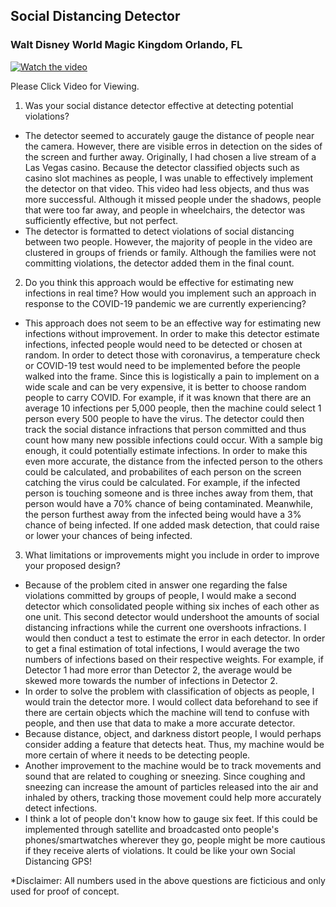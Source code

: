 ## Social Distancing Detector
### **Walt Disney World Magic Kingdom** Orlando, FL

[![Watch the video](https://user-images.githubusercontent.com/67920563/87249657-43028600-c42e-11ea-964b-f7d95e21cb7e.png)](https://youtu.be/a-UxJ6-qEpU)

Please Click Video for Viewing.

1. Was your social distance detector effective at detecting potential violations?
  - The detector seemed to accurately gauge the distance of people near the camera. However, there are visible erros in detection on the sides of the screen and further away. Originally, I had chosen a live stream of a Las Vegas casino. Because the detector classified objects such as casino slot machines as people, I was unable to effectively implement the detector on that video. This video had less objects, and thus was more successful. Although it missed people under the shadows, people that were too far away, and people in wheelchairs, the detector was sufficiently effective, but not perfect.
  - The detector is formatted to detect violations of social distancing between two people. However, the majority of people in the video are clustered in groups of friends or family. Although the families were not committing violations, the detector added them in the final count. 

2. Do you think this approach would be effective for estimating new infections in real time?  How would you implement such an approach in response to the COVID-19 
pandemic we are currently experiencing?
  - This approach does not seem to be an effective way for estimating new infections without improvement. In order to make this detector estimate infections, infected people would need to be detected or chosen at random. In order to detect those with coronavirus, a temperature check or COVID-19 test would need to be implemented before the people walked into the frame. Since this is logistically a pain to implement on a wide scale and can be very expensive, it is better to choose random people to carry COVID. For example, if it was known that there are an average 10 infections per 5,000 people, then the machine could select 1 person every 500 people to have the virus. The detector could then track the social distance infractions that person committed and thus count how many new possible infections could occur. With a sample big enough, it could potentially estimate infections. In order to make this even more accurate, the distance from the infected person to the others could be calculated, and probabilites of each person on the screen catching the virus could be calculated. For example, if the infected person is touching someone and is three inches away from them, that person would have a 70% chance of being contaminated. Meanwhile, the person furthest away from the infected being would have a 3% chance of being infected. If one added mask detection, that could raise or lower your chances of being infected.

3. What limitations or improvements might you include in order to improve your proposed design?
  - Because of the problem cited in answer one regarding the false violations committed by groups of people, I would make a second detector which consolidated people withing six inches of each other as one unit. This second detector would undershoot the amounts of social distancing infractions while the current one overshoots infractions. I would then conduct a test to estimate the error in each detector. In order to get a final estimation of total infections, I would average the two numbers of infections based on their respective weights. For example, if Detector 1 had more error than Detector 2, the average would be skewed more towards the number of infections in Detector 2. 
  - In order to solve the problem with classification of objects as people, I would train the detector more. I would collect data beforehand to see if there are certain objects which the machine will tend to confuse with people, and then use that data to make a more accurate detector. 
  - Because distance, object, and darkness distort people, I would perhaps consider adding a feature that detects heat. Thus, my machine would be more certain of where it needs to be detecting people.
  - Another improvement to the machine would be to track movements and sound that are related to coughing or sneezing. Since coughing and sneezing can increase the amount of particles released into the air and inhaled by others, tracking those movement could help more accurately detect infections. 
  - I think a lot of people don't know how to gauge six feet. If this could be implemented through satellite and broadcasted onto people's phones/smartwatches wherever they go, people might be more cautious if they receive alerts of violations. It could be like your own Social Distancing GPS!
  
  *Disclaimer: All numbers used in the above questions are ficticious and only used for proof of concept.
